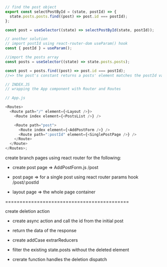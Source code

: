 ```javascript
// find the post object
export const selectPostById = (state, postId) => {
  state.posts.posts.find((post) => post.id === postId);
};

const post = useSelector((state) => selectPostById(state, postId));

// another solution
// import postId using react-router-dom useParam() hook
const { postId } = useParam();

//import the posts array
const posts = useSelector((state) => state.posts.posts);

const post = posts.find((post) => post.id === postId);
//=> the post's constant returns a posts' element matches the postId value

// INDEX.JS
// wrapping the App component with Router and Routes

// App.js

<Routes>
  <Route path="/" element={<Layout />}>
    <Route index element={<PostsList />} />

    <Route path="post">
      <Route index element={<AddPostForm />} />
      <Route path=":postId" element={<SinglePostPage />} />
    </Route>
  </Route>
</Routes>;
```

create branch pages using react router for the following:

- create post page => AddPostForm.js /post

- post page => for a single post using react router params hook /post/:postId

- layout page => the whole page container

===========================================

create deletion action

- create async action and call the id from the initial post

- return the data of the response

- create addCase extrarReducers

- filter the existing state.posts without the deleted element

- crerate function handles the deletion dispatch
